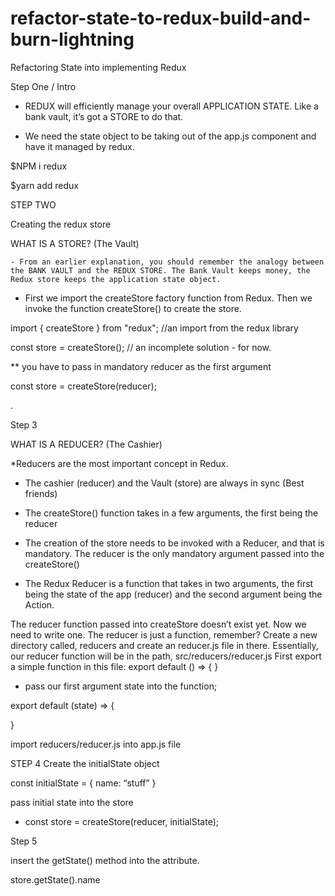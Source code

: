 # refactor-state-to-redux-build-and-burn-lightning



Refactoring State into implementing Redux 



Step One / Intro

* REDUX will efficiently manage your overall APPLICATION STATE. Like a bank vault, it’s got a STORE to do that. 

* We need the state object to be taking out of the app.js component and have it managed by redux. 

$NPM i redux

$yarn add redux 






STEP TWO 

Creating the redux store 

WHAT IS A STORE?  (The Vault) 

	- From an earlier explanation, you should remember the analogy between the BANK VAULT and the REDUX STORE. The Bank Vault keeps money, the Redux store keeps the application state object. 



* First we import the createStore factory function from Redux. Then we invoke the function 
createStore() to create the store.

import { createStore } from "redux"; //an import from the redux library

const store = createStore();  // an incomplete solution - for now.

** you have to pass in mandatory reducer as the first argument 

const store = createStore(reducer);

. 






Step 3 

WHAT IS A REDUCER?  (The Cashier) 

*Reducers are the most important concept in Redux. 


* The cashier (reducer) and the Vault (store)  are always in sync (Best friends) 

* The createStore() function takes in a few arguments, the first being the reducer

- The creation of the store needs to be invoked with a Reducer, and that is mandatory. 
The reducer is the only mandatory argument passed into the createStore()

* The Redux Reducer is a function that takes in two arguments, the first being the state of 
the app (reducer) and the second argument being the Action.  


The reducer function passed into createStore doesn’t exist yet. Now we need to write one. The reducer is just a function, remember? 
Create a new directory called, reducers and create an reducer.js file in there. Essentially, our reducer function will be in the path, src/reducers/reducer.js 
First export a simple function in this file: 
   export default () => {
   }

- pass our first argument state into the function; 

export default (state) => {

}

import reducers/reducer.js into app.js file


STEP 4 Create the initialState object 

const initialState = {
	name: “stuff”
}

pass initial state into the store


- const store = createStore(reducer, initialState);


Step 5 

insert the getState() method into the attribute. 

store.getState().name
	









